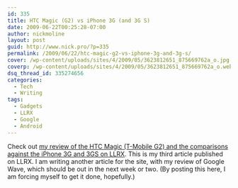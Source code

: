 ```yaml
---
id: 335
title: HTC Magic (G2) vs iPhone 3G (and 3G S)
date: 2009-06-22T00:25:28-07:00
author: nickmoline
layout: post
guid: http://www.nick.pro/?p=335
permalink: /2009/06/22/htc-magic-g2-vs-iphone-3g-and-3g-s/
cover: /wp-content/uploads/sites/4/2009/05/3623812651_875669762a_o.jpg
coverp: /wp-content/uploads/sites/4/2009/05/3623812651_875669762a_o.webp
dsq_thread_id: 335274656
categories:
  - Tech
  - Writing
tags:
  - Gadgets
  - LLRX
  - Google
  - Android
---
```

Check out [my review of the HTC Magic (T-Mobile G2) and the comparisons against the iPhone 3G and 3GS on LLRX](https://www.llrx.com/2009/06/review-of-htc-magic-g2-vs-iphone-3g-and-3g-s/). This is my third article published on LLRX. I am writing another article for the site, with my review of Google Wave, which should be out in the next week or two. (By posting this here, I am forcing myself to get it done, hopefully.)